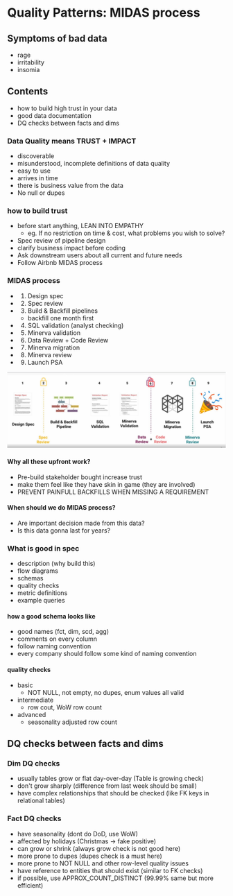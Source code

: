 # Quality Patterns: MIDAS process

## Symptoms of bad data
- rage
- irritability
- insomia

## Contents
- how to build high trust in your data
- good data documentation
- DQ checks between facts and dims

### Data Quality means TRUST + IMPACT
- discoverable
- misunderstood, incomplete definitions of data quality
- easy to use
- arrives in time
- there is business value from the data
- No null or dupes

### how to build trust
- before start anything, LEAN INTO EMPATHY
    - eg. If no restriction on time & cost, what problems you wish to solve?
- Spec review of pipeline design
- clarify business impact before coding
- Ask downstream users about all current and future needs
- Follow Airbnb MIDAS process

### MIDAS process
- 1. Design spec
- 2. Spec review
- 3. Build & Backfill pipelines
    - backfill one month first
- 4. SQL validation (analyst checking)
- 5. Minerva validation
- 6. Data Review + Code Review
- 7. Minerva migration
- 8. Minerva review
- 9. Launch PSA

![alt text](image.png)

#### Why all these upfront work?
- Pre-build stakeholder bought increase trust
- make them feel like they have skin in game (they are involved)
- PREVENT PAINFULL BACKFILLS WHEN MISSING A REQUIREMENT

#### When should we do MIDAS process?
- Are important decision made from this data?
- Is this data gonna last for years?

### What is good in spec
- description (why build this)
- flow diagrams
- schemas
- quality checks
- metric definitions
- example queries

#### how a good schema looks like
- good names (fct, dim, scd, agg)
- comments on every column
- follow naming convention
- every company should follow some kind of naming convention

#### quality checks
- basic
    - NOT NULL, not empty, no dupes, enum values all valid
- intermediate
    - row cout, WoW row count
- advanced
    - seasonality adjusted row count

## DQ checks between facts and dims

### Dim DQ checks
- usually tables grow or flat day-over-day (Table is growing check)
- don't grow sharply (difference from last week should be small)
- have complex relationships that should be checked (like FK keys in relational tables)

### Fact DQ checks
- have seasonality (dont do DoD, use WoW)
- affected by holidays (Christmas -> fake positive)
- can grow or shrink (always grow check is not good here)
- more prone to dupes (dupes check is a must here)
- more prone to NOT NULL and other row-level quality issues
- have reference to entities that should exist (similar to FK checks)
- if possible, use APPROX_COUNT_DISTINCT (99.99% same but more efficient)